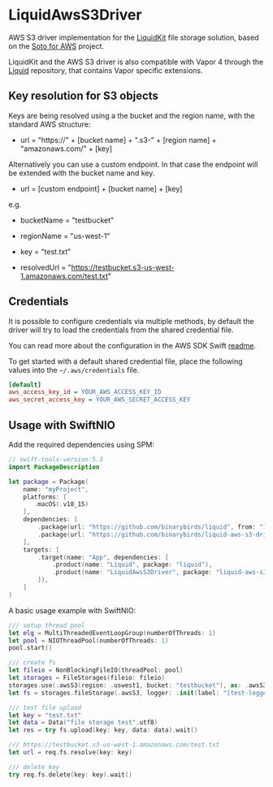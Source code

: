# LiquidAwsS3Driver

AWS S3 driver implementation for the [LiquidKit](https://github.com/BinaryBirds/liquid-kit) file storage solution, based on the [Soto for AWS](https://github.com/soto-project/soto) project.

LiquidKit and the AWS S3 driver is also compatible with Vapor 4 through the [Liquid](https://github.com/BinaryBirds/liquid) repository, that contains Vapor specific extensions.


## Key resolution for S3 objects

Keys are being resolved using a the bucket and the region name, with the standard AWS structure:

- url = "https://" + [bucket name] + ".s3-" + [region name] + "amazonaws.com/" + [key]

Alternatively you can use a custom endpoint. In that case the endpoint will be extended with the bucket name and key.

- url = [custom endpoint] + [bucket name] + [key]


e.g. 

- bucketName = "testbucket"
- regionName = "us-west-1"
- key = "test.txt"

- resolvedUrl = "https://testbucket.s3-us-west-1.amazonaws.com/test.txt"


## Credentials

It is possible to configure credentials via multiple methods, by default the driver will try to load the credentials from the shared credential file.

You can read more about the configuration in the AWS SDK Swift [readme](https://github.com/swift-aws/aws-sdk-swift).

To get started with a default shared credential file, place the following values into the `~/.aws/credentials` file.

```ini
[default]
aws_access_key_id = YOUR_AWS_ACCESS_KEY_ID
aws_secret_access_key = YOUR_AWS_SECRET_ACCESS_KEY
```


## Usage with SwiftNIO


Add the required dependencies using SPM:

```swift
// swift-tools-version:5.3
import PackageDescription

let package = Package(
    name: "myProject",
    platforms: [
       .macOS(.v10_15)
    ],
    dependencies: [
        .package(url: "https://github.com/binarybirds/liquid", from: "1.2.0"),
        .package(url: "https://github.com/binarybirds/liquid-aws-s3-driver", from: "1.1.0"),
    ],
    targets: [
        .target(name: "App", dependencies: [
            .product(name: "Liquid", package: "liquid"),
            .product(name: "LiquidAwsS3Driver", package: "liquid-aws-s3-driver"),
        ]),
    ]
)
```

A basic usage example with SwiftNIO:

```swift
/// setup thread pool
let elg = MultiThreadedEventLoopGroup(numberOfThreads: 1)
let pool = NIOThreadPool(numberOfThreads: 1)
pool.start()

/// create fs  
let fileio = NonBlockingFileIO(threadPool: pool)
let storages = FileStorages(fileio: fileio)
storages.use(.awsS3(region: .uswest1, bucket: "testbucket"), as: .awsS3)
let fs = storages.fileStorage(.awsS3, logger: .init(label: "[test-logger]"), on: elg.next())!

/// test file upload
let key = "test.txt"
let data = Data("file storage test".utf8)
let res = try fs.upload(key: key, data: data).wait()

/// https://testbucket.s3-us-west-1.amazonaws.com/test.txt
let url = req.fs.resolve(key: key)

/// delete key
try req.fs.delete(key: key).wait()

```

